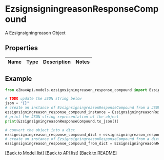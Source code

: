# EzsignsigningreasonResponseCompound

A Ezsignsigningreason Object

## Properties

Name | Type | Description | Notes
------------ | ------------- | ------------- | -------------

## Example

```python
from eZmaxApi.models.ezsignsigningreason_response_compound import EzsignsigningreasonResponseCompound

# TODO update the JSON string below
json = "{}"
# create an instance of EzsignsigningreasonResponseCompound from a JSON string
ezsignsigningreason_response_compound_instance = EzsignsigningreasonResponseCompound.from_json(json)
# print the JSON string representation of the object
print(EzsignsigningreasonResponseCompound.to_json())

# convert the object into a dict
ezsignsigningreason_response_compound_dict = ezsignsigningreason_response_compound_instance.to_dict()
# create an instance of EzsignsigningreasonResponseCompound from a dict
ezsignsigningreason_response_compound_from_dict = EzsignsigningreasonResponseCompound.from_dict(ezsignsigningreason_response_compound_dict)
```
[[Back to Model list]](../README.md#documentation-for-models) [[Back to API list]](../README.md#documentation-for-api-endpoints) [[Back to README]](../README.md)


